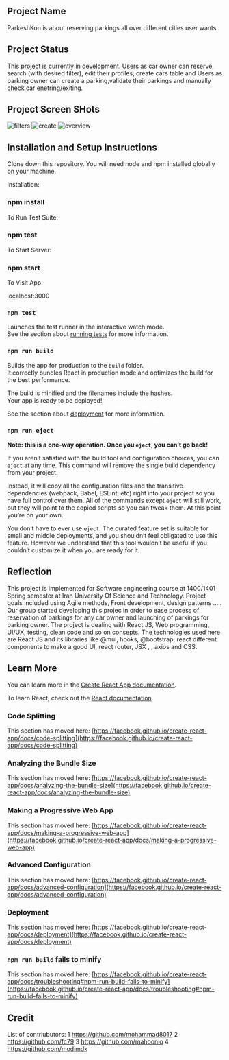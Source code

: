 ## Project Name
ParkeshKon is about reserving parkings all over different cities user wants.

## Project Status
This project is currently in development. Users as car owner can reserve, search (with desired filter), edit their profiles, create cars table and Users as parking owner
can create a parking,validate their parkings and manually check car enetring/exiting.

## Project Screen SHots
![filters](https://user-images.githubusercontent.com/46793124/178136329-00eac321-6014-4276-9e15-ecccdf2b9392.png)
![create](https://user-images.githubusercontent.com/46793124/178136345-0e29f662-fdb0-4abe-a6bb-382e3fd853fd.png)
![overview](https://user-images.githubusercontent.com/46793124/178136353-136afe64-9b8e-48b9-b248-6bc34e5f5b89.png)

## Installation and Setup Instructions
Clone down this repository. You will need node and npm installed globally on your machine.

Installation:

### npm install

To Run Test Suite:

### npm test

To Start Server:

### npm start

To Visit App:

localhost:3000

### `npm test`

Launches the test runner in the interactive watch mode.\
See the section about [running tests](https://facebook.github.io/create-react-app/docs/running-tests) for more information.

### `npm run build`

Builds the app for production to the `build` folder.\
It correctly bundles React in production mode and optimizes the build for the best performance.

The build is minified and the filenames include the hashes.\
Your app is ready to be deployed!

See the section about [deployment](https://facebook.github.io/create-react-app/docs/deployment) for more information.

### `npm run eject`

**Note: this is a one-way operation. Once you `eject`, you can’t go back!**

If you aren’t satisfied with the build tool and configuration choices, you can `eject` at any time. This command will remove the single build dependency from your project.

Instead, it will copy all the configuration files and the transitive dependencies (webpack, Babel, ESLint, etc) right into your project so you have full control over them. All of the commands except `eject` will still work, but they will point to the copied scripts so you can tweak them. At this point you’re on your own.

You don’t have to ever use `eject`. The curated feature set is suitable for small and middle deployments, and you shouldn’t feel obligated to use this feature. However we understand that this tool wouldn’t be useful if you couldn’t customize it when you are ready for it.
## Reflection
This project is implemented for Software engineering course at 1400/1401 Spring semester at Iran University Of Science and Technology. Project goals included using Agile methods, Front development, design patterns ... . Our group started developing this projec in order to ease process of reservation of parkings for any car owner and launching of parkings for parking owner.
The project is dealing with React JS, Web programming, UI/UX, testing, clean code and so on consepts. 
The technologies used here are React JS and its libraries like @mui, hooks, @bootstrap, react different components to make a good UI, react router, JSX , , axios and CSS.

## Learn More

You can learn more in the [Create React App documentation](https://facebook.github.io/create-react-app/docs/getting-started).

To learn React, check out the [React documentation](https://reactjs.org/).

### Code Splitting

This section has moved here: [https://facebook.github.io/create-react-app/docs/code-splitting](https://facebook.github.io/create-react-app/docs/code-splitting)

### Analyzing the Bundle Size

This section has moved here: [https://facebook.github.io/create-react-app/docs/analyzing-the-bundle-size](https://facebook.github.io/create-react-app/docs/analyzing-the-bundle-size)

### Making a Progressive Web App

This section has moved here: [https://facebook.github.io/create-react-app/docs/making-a-progressive-web-app](https://facebook.github.io/create-react-app/docs/making-a-progressive-web-app)

### Advanced Configuration

This section has moved here: [https://facebook.github.io/create-react-app/docs/advanced-configuration](https://facebook.github.io/create-react-app/docs/advanced-configuration)

### Deployment

This section has moved here: [https://facebook.github.io/create-react-app/docs/deployment](https://facebook.github.io/create-react-app/docs/deployment)

### `npm run build` fails to minify

This section has moved here: [https://facebook.github.io/create-react-app/docs/troubleshooting#npm-run-build-fails-to-minify](https://facebook.github.io/create-react-app/docs/troubleshooting#npm-run-build-fails-to-minify)

## Credit
List of contriubutors:
1 https://github.com/mohammad8017
2 https://github.com/fc79
3 https://github.com/mahoonio
4 https://github.com/modimdk



